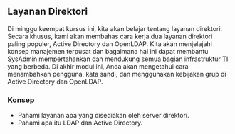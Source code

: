 ## Layanan Direktori

Di minggu keempat kursus ini, kita akan belajar tentang layanan direktori. Secara khusus, kami akan membahas cara kerja dua layanan direktori paling populer, Active Directory dan OpenLDAP. Kita akan menjelajahi konsep manajemen terpusat dan bagaimana hal ini dapat membantu SysAdmin mempertahankan dan mendukung semua bagian infrastruktur TI yang berbeda. Di akhir modul ini, Anda akan mengetahui cara menambahkan pengguna, kata sandi, dan menggunakan kebijakan grup di Active Directory dan OpenLDAP.

### Konsep

* Pahami layanan apa yang disediakan oleh server direktori.
* Pahami apa itu LDAP dan Active Directory.

